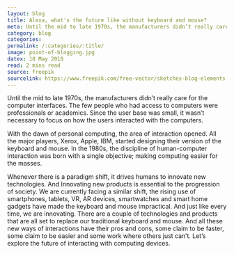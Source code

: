 ```yaml
---
layout: blog
title: Alexa, what's the future like without keyboard and mouse?
meta: Until the mid to late 1970s, the manufacturers didn’t really care for the computer interfaces. The few people who had access to computers..
category: blog
categories:
permalink: /:categories/:title/
image: point-of-blogging.jpg
datex: 18 May 2018
read: 2 mins read
source: freepik
sourcelink: https://www.freepik.com/free-vector/sketches-blog-elements-background-with-computer_902173.htm#term=blog&page=1&position=20
---
```


Until the mid to late 1970s, the manufacturers didn’t really care for the computer interfaces. The few people who had access to computers were professionals or academics. Since the user base was small, it wasn’t necessary to focus on how the users interacted with the computers.   

With the dawn of personal computing, the area of interaction opened. All the major players, Xerox, Apple, IBM, started designing their version of the keyboard and mouse. In the 1980s, the discipline of human-computer interaction was born with a single objective; making computing easier for the masses.   

Whenever there is a paradigm shift, it drives humans to innovate new technologies. And Innovating new products is essential to the progression of society. We are currently facing a similar shift, the rising use of smartphones, tablets, VR, AR devices, smartwatches and smart home gadgets have made the keyboard and mouse impractical. And just like every time, we are innovating. There are a couple of technologies and products that are all set to replace our traditional keyboard and mouse. And all these new ways of interactions have their pros and cons, some claim to be faster, some claim to be easier and some work where others just can’t. Let’s explore the future of interacting with computing devices.  